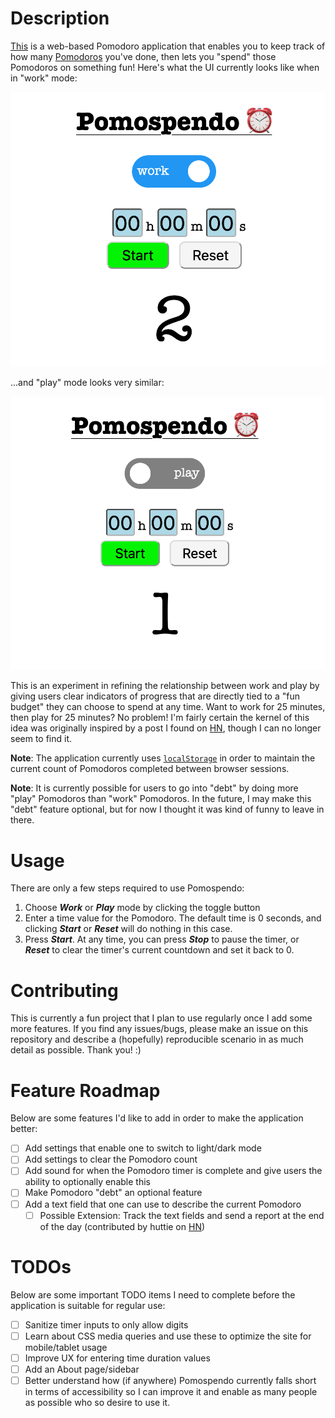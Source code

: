 # Description
[This](https://zaataylor.github.io/pomospendo/) is a web-based Pomodoro application that enables you to keep track of how many [Pomodoros](https://en.wikipedia.org/wiki/Pomodoro_Technique) you've done, then lets you "spend" those Pomodoros on something fun! Here's what the UI currently looks like when in "work" mode:

![Pomospendo UI Example](images/pomospendo-work-ui.png)

...and "play" mode looks very similar:

![Pomospendo Play UI Example](images/pomospendo-play-ui.png)

This is an experiment in refining the relationship between work and play by giving users clear indicators of progress that are directly tied to a "fun budget" they can choose to spend at any time. Want to work for 25 minutes, then play for 25 minutes? No problem! I'm fairly certain the kernel of this idea was originally inspired by a post I found on [HN](https://news.ycombinator.com/), though I can no longer seem to find it.

**Note**: The application currently uses [`localStorage`](https://developer.mozilla.org/en-US/docs/Web/API/Window/localStorage) in order to maintain the current count of Pomodoros completed between browser sessions.

**Note**: It is currently possible for users to go into "debt" by doing more "play" Pomodoros than "work" Pomodoros. In the future, I may make this "debt" feature optional, but for now I thought it was kind of funny to leave in there.

# Usage
There are only a few steps required to use Pomospendo:
1. Choose **_Work_** or **_Play_** mode by clicking the toggle button
2. Enter a time value for the Pomodoro. The default time is 0 seconds, and clicking **_Start_** or **_Reset_** will do nothing in this case.
3. Press **_Start_**. At any time, you can press **_Stop_** to pause the timer, or **_Reset_** to clear the timer's current countdown and set it back to 0.

# Contributing
This is currently a fun project that I plan to use regularly once I add some more features. If you find any issues/bugs, please make an issue on this repository and describe a (hopefully) reproducible scenario in as much detail as possible. Thank you! :)

# Feature Roadmap
Below are some features I'd like to add in order to make the application better:
- [ ] Add settings that enable one to switch to light/dark mode
- [ ] Add settings to clear the Pomodoro count
- [ ] Add sound for when the Pomodoro timer is complete and give users the ability to optionally enable this
- [ ] Make Pomodoro "debt" an optional feature
- [ ] Add a text field that one can use to describe the current Pomodoro
    - [ ] Possible Extension: Track the text fields and send a report at the end of the day (contributed by huttie on [HN](https://news.ycombinator.com/item?id=26964456))

# TODOs
Below are some important TODO items I need to complete before the application is suitable for regular use:
- [ ] Sanitize timer inputs to only allow digits
- [ ] Learn about CSS media queries and use these to optimize the site for mobile/tablet usage
- [ ] Improve UX for entering time duration values
- [ ] Add an About page/sidebar
- [ ] Better understand how (if anywhere) Pomospendo currently falls short in terms of accessibility so I can improve it and enable as many people as possible who so desire to use it.